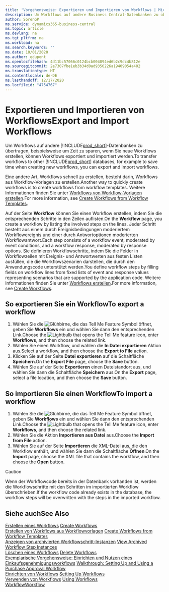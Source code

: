 ```yaml
---
title: 'Vorgehensweise: Exportieren und Importieren von Workflows | Microsoft Docs'
description: Um Workflows auf andere Business Central-Datenbanken zu übertragen, beispielsweise um Zeit zu sparen, wenn Sie neue Workflows erstellen, können Workflows exportiert und importiert werden.
author: SorenGP
ms.service: dynamics365-business-central
ms.topic: article
ms.devlang: na
ms.tgt_pltfrm: na
ms.workload: na
ms.search.keywords: ''
ms.date: 10/01/2020
ms.author: edupont
ms.openlocfilehash: 4d11bc57066c0124bcb004894ed6b2c9dc4b812e
ms.sourcegitcommit: 2e7307fbe1eb3b34d0ad9356226a19409054a402
ms.translationtype: HT
ms.contentlocale: de-DE
ms.lasthandoff: 12/17/2020
ms.locfileid: "4754767"
---
```

# <a name="export-and-import-workflows"></a><span data-ttu-id="d5e46-103">Exportieren und Importieren von Workflows</span><span class="sxs-lookup"><span data-stu-id="d5e46-103">Export and Import Workflows</span></span>
<span data-ttu-id="d5e46-104">Um Workflows auf andere [!INCLUDE[prod_short](includes/prod_short.md)]-Datenbanken zu übertragen, beispielsweise um Zeit zu sparen, wenn Sie neue Workflows erstellen, können Workflows exportiert und importiert werden.</span><span class="sxs-lookup"><span data-stu-id="d5e46-104">To transfer workflows to other [!INCLUDE[prod_short](includes/prod_short.md)] databases, for example to save time when creating new workflows, you can export and import workflows.</span></span>  

 <span data-ttu-id="d5e46-105">Eine andere Art, Workflows schnell zu erstellen, besteht darin, Workflows aus Workflow-Vorlagen zu erstellen.</span><span class="sxs-lookup"><span data-stu-id="d5e46-105">Another way to quickly create workflows is to create workflows from workflow templates.</span></span> <span data-ttu-id="d5e46-106">Weitere Informationen finden Sie unter [Workflows von Workflow-Vorlagen erstellen](across-how-to-create-workflows-from-workflow-templates.md).</span><span class="sxs-lookup"><span data-stu-id="d5e46-106">For more information, see [Create Workflows from Workflow Templates](across-how-to-create-workflows-from-workflow-templates.md).</span></span>  

 <span data-ttu-id="d5e46-107">Auf der Seite **Workflow** können Sie einen Workflow erstellen, indem Sie die entsprechenden Schritte in den Zeilen auflisten.</span><span class="sxs-lookup"><span data-stu-id="d5e46-107">On the **Workflow** page, you create a workflow by listing the involved steps on the lines.</span></span> <span data-ttu-id="d5e46-108">Jeder Schritt besteht aus einem durch Ereignisbedingungen moderiertem Workflowereignis und einer durch Antwortoptionen moderierten Workflowantwort.</span><span class="sxs-lookup"><span data-stu-id="d5e46-108">Each step consists of a workflow event, moderated by event conditions, and a workflow response, moderated by response options.</span></span> <span data-ttu-id="d5e46-109">Sie definieren Workflowschritte, indem Sie die Felder in Workflowzeilen mit Ereignis- und Antwortwerten aus festen Listen ausfüllen, die die Workflowszenarien darstellen, die durch den Anwendungscode unterstützt werden.</span><span class="sxs-lookup"><span data-stu-id="d5e46-109">You define workflow steps by filling fields on workflow lines from fixed lists of event and response values representing scenarios that are supported by the application code.</span></span> <span data-ttu-id="d5e46-110">Weitere Informationen finden Sie unter [Workflows erstellen](across-how-to-create-workflows.md).</span><span class="sxs-lookup"><span data-stu-id="d5e46-110">For more information, see [Create Workflows](across-how-to-create-workflows.md).</span></span>  

## <a name="to-export-a-workflow"></a><span data-ttu-id="d5e46-111">So exportieren Sie ein Workflow</span><span class="sxs-lookup"><span data-stu-id="d5e46-111">To export a workflow</span></span>  
1.  <span data-ttu-id="d5e46-112">Wählen Sie die ![Glühbirne, die das Tell Me Feature](media/ui-search/search_small.png "Was möchten Sie tun?") Symbol öffnet, geben Sie **Workflows** ein und wählen Sie dann den entsprechenden Link.</span><span class="sxs-lookup"><span data-stu-id="d5e46-112">Choose the ![Lightbulb that opens the Tell Me feature](media/ui-search/search_small.png "Tell me what you want to do") icon, enter **Workflows**, and then choose the related link.</span></span>  
2.  <span data-ttu-id="d5e46-113">Wählen Sie einen Workflow, und wählen die **In Datei exportieren** Aktion aus.</span><span class="sxs-lookup"><span data-stu-id="d5e46-113">Select a workflow, and then choose the **Export to File** action.</span></span>  
3.  <span data-ttu-id="d5e46-114">Klicken Sie auf der Seite **Datei exportieren** auf die Schaltfläche **Speichern**.</span><span class="sxs-lookup"><span data-stu-id="d5e46-114">On the **Export File** page, choose the **Save** button.</span></span>  
4.  <span data-ttu-id="d5e46-115">Wählen Sie auf der Seite **Exportieren** einen Dateistandort aus, und wählen Sie dann die Schaltfläche **Speichern** aus.</span><span class="sxs-lookup"><span data-stu-id="d5e46-115">On the **Export** page, select a file location, and then choose the **Save** button.</span></span>  

## <a name="to-import-a-workflow"></a><span data-ttu-id="d5e46-116">So importieren Sie einen Workflow</span><span class="sxs-lookup"><span data-stu-id="d5e46-116">To import a workflow</span></span>  
1.  <span data-ttu-id="d5e46-117">Wählen Sie die ![Glühbirne, die das Tell Me Feature](media/ui-search/search_small.png "Was möchten Sie tun?") Symbol öffnet, geben Sie **Workflows** ein und wählen Sie dann den entsprechenden Link.</span><span class="sxs-lookup"><span data-stu-id="d5e46-117">Choose the ![Lightbulb that opens the Tell Me feature](media/ui-search/search_small.png "Tell me what you want to do") icon, enter **Workflows**, and then choose the related link.</span></span>  
2.  <span data-ttu-id="d5e46-118">Wählen Sie die Aktion **Importieren aus Datei** aus.</span><span class="sxs-lookup"><span data-stu-id="d5e46-118">Choose the **Import from File** action.</span></span>  
3.  <span data-ttu-id="d5e46-119">Wählen Sie auf der Seite **Importieren** die XML-Datei aus, die den Workflow enthält, und wählen Sie dann die Schaltfläche **Öffnen**.</span><span class="sxs-lookup"><span data-stu-id="d5e46-119">On the **Import** page, choose the XML file that contains the workflow, and then choose the **Open** button.</span></span>  

> [!CAUTION]  
>  <span data-ttu-id="d5e46-120">Wenn der Workflowcode bereits in der Datenbank vorhanden ist, werden die Workflowschritte mit den Schritten im importierten Workflow überschrieben.</span><span class="sxs-lookup"><span data-stu-id="d5e46-120">If the workflow code already exists in the database, the workflow steps will be overwritten with the steps in the imported workflow.</span></span>  

## <a name="see-also"></a><span data-ttu-id="d5e46-121">Siehe auch</span><span class="sxs-lookup"><span data-stu-id="d5e46-121">See Also</span></span>  
 <span data-ttu-id="d5e46-122">[Erstellen eines Workflows](across-how-to-create-workflows.md) </span><span class="sxs-lookup"><span data-stu-id="d5e46-122">[Create Workflows](across-how-to-create-workflows.md) </span></span>  
 <span data-ttu-id="d5e46-123">[Erstellen von Workflows aus Workflowvorlagen](across-how-to-create-workflows-from-workflow-templates.md) </span><span class="sxs-lookup"><span data-stu-id="d5e46-123">[Create Workflows from Workflow Templates](across-how-to-create-workflows-from-workflow-templates.md) </span></span>  
 <span data-ttu-id="d5e46-124">[Anzeigen von archivierten Workflowschritt-Instanzen](across-how-to-view-archived-workflow-step-instances.md) </span><span class="sxs-lookup"><span data-stu-id="d5e46-124">[View Archived Workflow Step Instances](across-how-to-view-archived-workflow-step-instances.md) </span></span>  
 <span data-ttu-id="d5e46-125">[Löschen eines Workflows](across-how-to-delete-workflows.md) </span><span class="sxs-lookup"><span data-stu-id="d5e46-125">[Delete Workflows](across-how-to-delete-workflows.md) </span></span>  
 <span data-ttu-id="d5e46-126">[Exemplarische Vorgehensweise: Einrichten und Nutzen eines Einkaufsgenehmigungsworkflows](walkthrough-setting-up-and-using-a-purchase-approval-workflow.md) </span><span class="sxs-lookup"><span data-stu-id="d5e46-126">[Walkthrough: Setting Up and Using a Purchase Approval Workflow](walkthrough-setting-up-and-using-a-purchase-approval-workflow.md) </span></span>  
 <span data-ttu-id="d5e46-127">[Einrichten von Workflows](across-set-up-workflows.md) </span><span class="sxs-lookup"><span data-stu-id="d5e46-127">[Setting Up Workflows](across-set-up-workflows.md) </span></span>  
 <span data-ttu-id="d5e46-128">[Verwenden von Workflows](across-use-workflows.md) </span><span class="sxs-lookup"><span data-stu-id="d5e46-128">[Using Workflows](across-use-workflows.md) </span></span>  
 [<span data-ttu-id="d5e46-129">Workflow</span><span class="sxs-lookup"><span data-stu-id="d5e46-129">Workflow</span></span>](across-workflow.md)   
